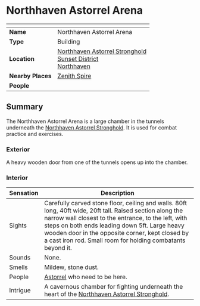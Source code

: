 # Northhaven Astorrel Arena

| []() | |
| --- | --- |
| **Name** | Northhaven Astorrel Arena |
| **Type** | Building |
| **Location** | [Northhaven Astorrel Stronghold](../../settlements/strongholds/northhaven-astorrel-stronghold.md)<br>[Sunset District](../../settlements/districts/sunset-district.md)<br>[Northhaven](../../settlements/cities/northhaven.md) |
| **Nearby Places** | [Zenith Spire](zenith-spire.md) |
| **People** | |

## Summary

The Northhaven Astorrel Arena is a large chamber in the tunnels underneath the [Northhaven Astorrel Stronghold](../../settlements/strongholds/northhaven-astorrel-stronghold.md). It is used for combat practice and exercises.

### Exterior

A heavy wooden door from one of the tunnels opens up into the chamber.

### Interior

| Sensation | Description |
| ---- | --- |
| Sights | Carefully carved stone floor, ceiling and walls. 80ft long, 40ft wide, 20ft tall. Raised section along the narrow wall closest to the entrance, to the left, with steps on both ends leading down 5ft. Large heavy wooden door in the opposite corner, kept closed by a cast iron rod. Small room for holding combatants beyond it. |
| Sounds | None. |
| Smells | Mildew, stone dust. |
| People | [Astorrel](../../../organisations/government/astorrel/astorrel.md) who need to be here. |
| Intrigue | A cavernous chamber for fighting underneath the heart of the [Northhaven Astorrel Stronghold](../../settlements/strongholds/northhaven-astorrel-stronghold.md). |
